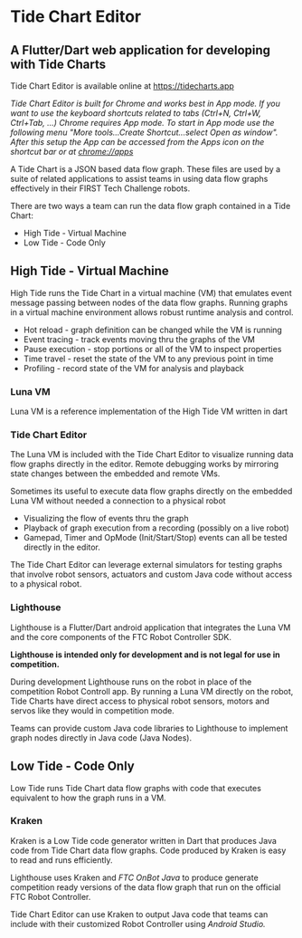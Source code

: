 # Tide Chart Editor
## A Flutter/Dart web application for developing with Tide Charts

Tide Chart Editor is available online at https://tidecharts.app 

*Tide Chart Editor is built for Chrome and works best in App mode.  If you want to use the keyboard shortcuts related to tabs (Ctrl+N, Ctrl+W, Ctrl+Tab, ...) Chrome requires App mode. To start in App mode use the following menu "More tools...Create Shortcut...select Open as window".  After this setup the App can be accessed from the Apps icon on the shortcut bar or at [chrome://apps](chrome://apps)*

A Tide Chart is a JSON based data flow graph. These files are used by a suite of related applications to assist teams in using data flow graphs effectively in their FIRST Tech Challenge robots.

There are two ways a team can run the data flow graph contained in a Tide Chart:
* High Tide - Virtual Machine
* Low Tide - Code Only

## High Tide - Virtual Machine

High Tide runs the Tide Chart in a virtual machine (VM) that emulates event message passing between nodes of the data flow graphs. Running graphs in a virtual machine environment allows robust runtime analysis and control. 

* Hot reload - graph definition can be changed while the VM is running
* Event tracing - track events moving thru the graphs of the VM 
* Pause execution - stop portions or all of the VM to inspect properties
* Time travel - reset the state of the VM to any previous point in time
* Profiling - record state of the VM for analysis and playback

### Luna VM

Luna VM is a reference implementation of the High Tide VM written in dart

### Tide Chart Editor

The Luna VM is included with the Tide Chart Editor to visualize running data flow graphs directly in the editor.  Remote debugging works by mirroring state changes between the embedded and remote VMs. 

Sometimes its useful to execute data flow graphs directly on the embedded Luna VM without needed a connection to a physical robot
* Visualizing the flow of events thru the graph
* Playback of graph execution from a recording (possibly on a live robot)
* Gamepad, Timer and OpMode (Init/Start/Stop) events can all be tested directly in the editor.

The Tide Chart Editor can leverage external simulators for testing graphs that involve robot sensors, actuators and custom Java code without access to a physical robot.

### Lighthouse

Lighthouse is a Flutter/Dart android application that integrates the Luna VM and the core components of the FTC Robot Controller SDK.

**Lighthouse is intended only for development and is not legal for use in competition.**

During development Lighthouse runs on the robot in place of the competition Robot Controll app. By running a Luna VM directly on the robot, Tide Charts have direct access to physical robot sensors, motors and servos like they would in competition mode.

Teams can provide custom Java code libraries to Lighthouse to implement graph nodes directly in Java code (Java Nodes).

## Low Tide - Code Only

Low Tide runs Tide Chart data flow graphs with code that executes equivalent to how the graph runs in a VM.

### Kraken

Kraken is a Low Tide code generator written in Dart that produces Java code from Tide Chart data flow graphs. Code produced by Kraken is easy to read and runs efficiently.

Lighthouse uses Kraken and *FTC OnBot Java* to produce generate competition ready versions of the data flow graph that run on the official FTC Robot Controller.

Tide Chart Editor can use Kraken to output Java code that teams can include with their customized Robot Controller using *Android Studio.*
